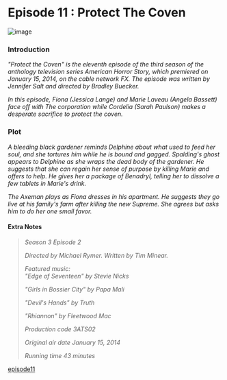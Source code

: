 # Episode 11 : Protect The Coven


![image](https://github.com/user-attachments/assets/2b0974fd-893d-4d20-96db-687c408aa857) 



### Introduction

*"Protect the Coven" is the eleventh episode of the third season of the anthology television series American Horror Story, which premiered on January 15, 2014, on the cable network FX. The episode was written by Jennifer Salt and directed by Bradley Buecker.*

*In this episode, Fiona (Jessica Lange) and Marie Laveau (Angela Bassett) face off with The corporation while Cordelia (Sarah Paulson) makes a desperate sacrifice to protect the coven.*





### Plot

*A bleeding black gardener reminds Delphine about what used to feed her soul, and she tortures him while he is bound and gagged. Spalding's ghost appears to Delphine as she wraps the dead body of the gardener. He suggests that she can regain her sense of purpose by killing Marie and offers to help. He gives her a package of Benadryl, telling her to dissolve a few tablets in Marie's drink.*

*The Axeman plays as Fiona dresses in his apartment. He suggests they go live at his family's farm after killing the new Supreme. She agrees but asks him to do her one small favor.*

#### Extra Notes

> 
> *Season 3
Episode 2*
> 
>  *Directed by	Michael Rymer.
Written by	Tim Minear.*
>
> *Featured music:	
"Edge of Seventeen" by Stevie Nicks*
>
> *"Girls in Bossier City" by Papa Mali*
>
> *"Devil's Hands" by Truth*
>
> *"Rhiannon" by Fleetwood Mac*
>
> *Production code	3ATS02*
> 
> *Original air date 	January 15, 2014*
> 
> *Running time	43 minutes*

[episode11](episode12.md)
